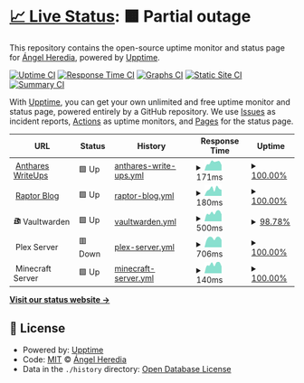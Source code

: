 # [📈 Live Status](https://status.anthares101.com): <!--live status--> **🟧 Partial outage**

This repository contains the open-source uptime monitor and status page for [Ángel Heredia](https://anthares101.com/), powered by [Upptime](https://github.com/upptime/upptime).

[![Uptime CI](https://github.com/anthares101/status-page/workflows/Uptime%20CI/badge.svg)](https://github.com/anthares101/status-page/actions?query=workflow%3A%22Uptime+CI%22)
[![Response Time CI](https://github.com/anthares101/status-page/workflows/Response%20Time%20CI/badge.svg)](https://github.com/anthares101/status-page/actions?query=workflow%3A%22Response+Time+CI%22)
[![Graphs CI](https://github.com/anthares101/status-page/workflows/Graphs%20CI/badge.svg)](https://github.com/anthares101/status-page/actions?query=workflow%3A%22Graphs+CI%22)
[![Static Site CI](https://github.com/anthares101/status-page/workflows/Static%20Site%20CI/badge.svg)](https://github.com/anthares101/status-page/actions?query=workflow%3A%22Static+Site+CI%22)
[![Summary CI](https://github.com/anthares101/status-page/workflows/Summary%20CI/badge.svg)](https://github.com/anthares101/status-page/actions?query=workflow%3A%22Summary+CI%22)

With [Upptime](https://upptime.js.org), you can get your own unlimited and free uptime monitor and status page, powered entirely by a GitHub repository. We use [Issues](https://github.com/anthares101/status-page/issues) as incident reports, [Actions](https://github.com/anthares101/status-page/actions) as uptime monitors, and [Pages](https://status.anthares101.com) for the status page.

<!--start: status pages-->
<!-- This summary is generated by Upptime (https://github.com/upptime/upptime) -->
<!-- Do not edit this manually, your changes will be overwritten -->
<!-- prettier-ignore -->
| URL | Status | History | Response Time | Uptime |
| --- | ------ | ------- | ------------- | ------ |
| <img alt="" src="https://anthares101.com/assets/favicon.png" height="13"> [Anthares WriteUps](https://anthares101.com/) | 🟩 Up | [anthares-write-ups.yml](https://github.com/Anthares101/status-page/commits/HEAD/history/anthares-write-ups.yml) | <details><summary><img alt="Response time graph" src="./graphs/anthares-write-ups/response-time-week.png" height="20"> 171ms</summary><br><a href="https://status.anthares101.com/history/anthares-write-ups"><img alt="Response time 138" src="https://img.shields.io/endpoint?url=https%3A%2F%2Fraw.githubusercontent.com%2FAnthares101%2Fstatus-page%2FHEAD%2Fapi%2Fanthares-write-ups%2Fresponse-time.json"></a><br><a href="https://status.anthares101.com/history/anthares-write-ups"><img alt="24-hour response time 116" src="https://img.shields.io/endpoint?url=https%3A%2F%2Fraw.githubusercontent.com%2FAnthares101%2Fstatus-page%2FHEAD%2Fapi%2Fanthares-write-ups%2Fresponse-time-day.json"></a><br><a href="https://status.anthares101.com/history/anthares-write-ups"><img alt="7-day response time 171" src="https://img.shields.io/endpoint?url=https%3A%2F%2Fraw.githubusercontent.com%2FAnthares101%2Fstatus-page%2FHEAD%2Fapi%2Fanthares-write-ups%2Fresponse-time-week.json"></a><br><a href="https://status.anthares101.com/history/anthares-write-ups"><img alt="30-day response time 171" src="https://img.shields.io/endpoint?url=https%3A%2F%2Fraw.githubusercontent.com%2FAnthares101%2Fstatus-page%2FHEAD%2Fapi%2Fanthares-write-ups%2Fresponse-time-month.json"></a><br><a href="https://status.anthares101.com/history/anthares-write-ups"><img alt="1-year response time 138" src="https://img.shields.io/endpoint?url=https%3A%2F%2Fraw.githubusercontent.com%2FAnthares101%2Fstatus-page%2FHEAD%2Fapi%2Fanthares-write-ups%2Fresponse-time-year.json"></a></details> | <details><summary><a href="https://status.anthares101.com/history/anthares-write-ups">100.00%</a></summary><a href="https://status.anthares101.com/history/anthares-write-ups"><img alt="All-time uptime 100.00%" src="https://img.shields.io/endpoint?url=https%3A%2F%2Fraw.githubusercontent.com%2FAnthares101%2Fstatus-page%2FHEAD%2Fapi%2Fanthares-write-ups%2Fuptime.json"></a><br><a href="https://status.anthares101.com/history/anthares-write-ups"><img alt="24-hour uptime 100.00%" src="https://img.shields.io/endpoint?url=https%3A%2F%2Fraw.githubusercontent.com%2FAnthares101%2Fstatus-page%2FHEAD%2Fapi%2Fanthares-write-ups%2Fuptime-day.json"></a><br><a href="https://status.anthares101.com/history/anthares-write-ups"><img alt="7-day uptime 100.00%" src="https://img.shields.io/endpoint?url=https%3A%2F%2Fraw.githubusercontent.com%2FAnthares101%2Fstatus-page%2FHEAD%2Fapi%2Fanthares-write-ups%2Fuptime-week.json"></a><br><a href="https://status.anthares101.com/history/anthares-write-ups"><img alt="30-day uptime 100.00%" src="https://img.shields.io/endpoint?url=https%3A%2F%2Fraw.githubusercontent.com%2FAnthares101%2Fstatus-page%2FHEAD%2Fapi%2Fanthares-write-ups%2Fuptime-month.json"></a><br><a href="https://status.anthares101.com/history/anthares-write-ups"><img alt="1-year uptime 100.00%" src="https://img.shields.io/endpoint?url=https%3A%2F%2Fraw.githubusercontent.com%2FAnthares101%2Fstatus-page%2FHEAD%2Fapi%2Fanthares-write-ups%2Fuptime-year.json"></a></details>
| <img alt="" src="https://blog.anthares101.com/favicon-16x16.png" height="13"> [Raptor Blog](https://blog.anthares101.com/) | 🟩 Up | [raptor-blog.yml](https://github.com/Anthares101/status-page/commits/HEAD/history/raptor-blog.yml) | <details><summary><img alt="Response time graph" src="./graphs/raptor-blog/response-time-week.png" height="20"> 180ms</summary><br><a href="https://status.anthares101.com/history/raptor-blog"><img alt="Response time 137" src="https://img.shields.io/endpoint?url=https%3A%2F%2Fraw.githubusercontent.com%2FAnthares101%2Fstatus-page%2FHEAD%2Fapi%2Fraptor-blog%2Fresponse-time.json"></a><br><a href="https://status.anthares101.com/history/raptor-blog"><img alt="24-hour response time 158" src="https://img.shields.io/endpoint?url=https%3A%2F%2Fraw.githubusercontent.com%2FAnthares101%2Fstatus-page%2FHEAD%2Fapi%2Fraptor-blog%2Fresponse-time-day.json"></a><br><a href="https://status.anthares101.com/history/raptor-blog"><img alt="7-day response time 180" src="https://img.shields.io/endpoint?url=https%3A%2F%2Fraw.githubusercontent.com%2FAnthares101%2Fstatus-page%2FHEAD%2Fapi%2Fraptor-blog%2Fresponse-time-week.json"></a><br><a href="https://status.anthares101.com/history/raptor-blog"><img alt="30-day response time 178" src="https://img.shields.io/endpoint?url=https%3A%2F%2Fraw.githubusercontent.com%2FAnthares101%2Fstatus-page%2FHEAD%2Fapi%2Fraptor-blog%2Fresponse-time-month.json"></a><br><a href="https://status.anthares101.com/history/raptor-blog"><img alt="1-year response time 138" src="https://img.shields.io/endpoint?url=https%3A%2F%2Fraw.githubusercontent.com%2FAnthares101%2Fstatus-page%2FHEAD%2Fapi%2Fraptor-blog%2Fresponse-time-year.json"></a></details> | <details><summary><a href="https://status.anthares101.com/history/raptor-blog">100.00%</a></summary><a href="https://status.anthares101.com/history/raptor-blog"><img alt="All-time uptime 100.00%" src="https://img.shields.io/endpoint?url=https%3A%2F%2Fraw.githubusercontent.com%2FAnthares101%2Fstatus-page%2FHEAD%2Fapi%2Fraptor-blog%2Fuptime.json"></a><br><a href="https://status.anthares101.com/history/raptor-blog"><img alt="24-hour uptime 100.00%" src="https://img.shields.io/endpoint?url=https%3A%2F%2Fraw.githubusercontent.com%2FAnthares101%2Fstatus-page%2FHEAD%2Fapi%2Fraptor-blog%2Fuptime-day.json"></a><br><a href="https://status.anthares101.com/history/raptor-blog"><img alt="7-day uptime 100.00%" src="https://img.shields.io/endpoint?url=https%3A%2F%2Fraw.githubusercontent.com%2FAnthares101%2Fstatus-page%2FHEAD%2Fapi%2Fraptor-blog%2Fuptime-week.json"></a><br><a href="https://status.anthares101.com/history/raptor-blog"><img alt="30-day uptime 100.00%" src="https://img.shields.io/endpoint?url=https%3A%2F%2Fraw.githubusercontent.com%2FAnthares101%2Fstatus-page%2FHEAD%2Fapi%2Fraptor-blog%2Fuptime-month.json"></a><br><a href="https://status.anthares101.com/history/raptor-blog"><img alt="1-year uptime 100.00%" src="https://img.shields.io/endpoint?url=https%3A%2F%2Fraw.githubusercontent.com%2FAnthares101%2Fstatus-page%2FHEAD%2Fapi%2Fraptor-blog%2Fuptime-year.json"></a></details>
| <img alt="" src="https://raw.githubusercontent.com/dani-garcia/vaultwarden/main/resources/vaultwarden-icon.svg" height="13"> Vaultwarden | 🟩 Up | [vaultwarden.yml](https://github.com/Anthares101/status-page/commits/HEAD/history/vaultwarden.yml) | <details><summary><img alt="Response time graph" src="./graphs/vaultwarden/response-time-week.png" height="20"> 500ms</summary><br><a href="https://status.anthares101.com/history/vaultwarden"><img alt="Response time 961" src="https://img.shields.io/endpoint?url=https%3A%2F%2Fraw.githubusercontent.com%2FAnthares101%2Fstatus-page%2FHEAD%2Fapi%2Fvaultwarden%2Fresponse-time.json"></a><br><a href="https://status.anthares101.com/history/vaultwarden"><img alt="24-hour response time 458" src="https://img.shields.io/endpoint?url=https%3A%2F%2Fraw.githubusercontent.com%2FAnthares101%2Fstatus-page%2FHEAD%2Fapi%2Fvaultwarden%2Fresponse-time-day.json"></a><br><a href="https://status.anthares101.com/history/vaultwarden"><img alt="7-day response time 500" src="https://img.shields.io/endpoint?url=https%3A%2F%2Fraw.githubusercontent.com%2FAnthares101%2Fstatus-page%2FHEAD%2Fapi%2Fvaultwarden%2Fresponse-time-week.json"></a><br><a href="https://status.anthares101.com/history/vaultwarden"><img alt="30-day response time 458" src="https://img.shields.io/endpoint?url=https%3A%2F%2Fraw.githubusercontent.com%2FAnthares101%2Fstatus-page%2FHEAD%2Fapi%2Fvaultwarden%2Fresponse-time-month.json"></a><br><a href="https://status.anthares101.com/history/vaultwarden"><img alt="1-year response time 961" src="https://img.shields.io/endpoint?url=https%3A%2F%2Fraw.githubusercontent.com%2FAnthares101%2Fstatus-page%2FHEAD%2Fapi%2Fvaultwarden%2Fresponse-time-year.json"></a></details> | <details><summary><a href="https://status.anthares101.com/history/vaultwarden">98.78%</a></summary><a href="https://status.anthares101.com/history/vaultwarden"><img alt="All-time uptime 99.85%" src="https://img.shields.io/endpoint?url=https%3A%2F%2Fraw.githubusercontent.com%2FAnthares101%2Fstatus-page%2FHEAD%2Fapi%2Fvaultwarden%2Fuptime.json"></a><br><a href="https://status.anthares101.com/history/vaultwarden"><img alt="24-hour uptime 91.47%" src="https://img.shields.io/endpoint?url=https%3A%2F%2Fraw.githubusercontent.com%2FAnthares101%2Fstatus-page%2FHEAD%2Fapi%2Fvaultwarden%2Fuptime-day.json"></a><br><a href="https://status.anthares101.com/history/vaultwarden"><img alt="7-day uptime 98.78%" src="https://img.shields.io/endpoint?url=https%3A%2F%2Fraw.githubusercontent.com%2FAnthares101%2Fstatus-page%2FHEAD%2Fapi%2Fvaultwarden%2Fuptime-week.json"></a><br><a href="https://status.anthares101.com/history/vaultwarden"><img alt="30-day uptime 99.55%" src="https://img.shields.io/endpoint?url=https%3A%2F%2Fraw.githubusercontent.com%2FAnthares101%2Fstatus-page%2FHEAD%2Fapi%2Fvaultwarden%2Fuptime-month.json"></a><br><a href="https://status.anthares101.com/history/vaultwarden"><img alt="1-year uptime 99.85%" src="https://img.shields.io/endpoint?url=https%3A%2F%2Fraw.githubusercontent.com%2FAnthares101%2Fstatus-page%2FHEAD%2Fapi%2Fvaultwarden%2Fuptime-year.json"></a></details>
| <img alt="" src="https://www.plex.tv/wp-content/themes/plex/assets/img/favicons/favicon-32x32.png" height="13"> Plex Server | 🟥 Down | [plex-server.yml](https://github.com/Anthares101/status-page/commits/HEAD/history/plex-server.yml) | <details><summary><img alt="Response time graph" src="./graphs/plex-server/response-time-week.png" height="20"> 706ms</summary><br><a href="https://status.anthares101.com/history/plex-server"><img alt="Response time 733" src="https://img.shields.io/endpoint?url=https%3A%2F%2Fraw.githubusercontent.com%2FAnthares101%2Fstatus-page%2FHEAD%2Fapi%2Fplex-server%2Fresponse-time.json"></a><br><a href="https://status.anthares101.com/history/plex-server"><img alt="24-hour response time 646" src="https://img.shields.io/endpoint?url=https%3A%2F%2Fraw.githubusercontent.com%2FAnthares101%2Fstatus-page%2FHEAD%2Fapi%2Fplex-server%2Fresponse-time-day.json"></a><br><a href="https://status.anthares101.com/history/plex-server"><img alt="7-day response time 706" src="https://img.shields.io/endpoint?url=https%3A%2F%2Fraw.githubusercontent.com%2FAnthares101%2Fstatus-page%2FHEAD%2Fapi%2Fplex-server%2Fresponse-time-week.json"></a><br><a href="https://status.anthares101.com/history/plex-server"><img alt="30-day response time 660" src="https://img.shields.io/endpoint?url=https%3A%2F%2Fraw.githubusercontent.com%2FAnthares101%2Fstatus-page%2FHEAD%2Fapi%2Fplex-server%2Fresponse-time-month.json"></a><br><a href="https://status.anthares101.com/history/plex-server"><img alt="1-year response time 697" src="https://img.shields.io/endpoint?url=https%3A%2F%2Fraw.githubusercontent.com%2FAnthares101%2Fstatus-page%2FHEAD%2Fapi%2Fplex-server%2Fresponse-time-year.json"></a></details> | <details><summary><a href="https://status.anthares101.com/history/plex-server">100.00%</a></summary><a href="https://status.anthares101.com/history/plex-server"><img alt="All-time uptime 99.99%" src="https://img.shields.io/endpoint?url=https%3A%2F%2Fraw.githubusercontent.com%2FAnthares101%2Fstatus-page%2FHEAD%2Fapi%2Fplex-server%2Fuptime.json"></a><br><a href="https://status.anthares101.com/history/plex-server"><img alt="24-hour uptime 99.99%" src="https://img.shields.io/endpoint?url=https%3A%2F%2Fraw.githubusercontent.com%2FAnthares101%2Fstatus-page%2FHEAD%2Fapi%2Fplex-server%2Fuptime-day.json"></a><br><a href="https://status.anthares101.com/history/plex-server"><img alt="7-day uptime 100.00%" src="https://img.shields.io/endpoint?url=https%3A%2F%2Fraw.githubusercontent.com%2FAnthares101%2Fstatus-page%2FHEAD%2Fapi%2Fplex-server%2Fuptime-week.json"></a><br><a href="https://status.anthares101.com/history/plex-server"><img alt="30-day uptime 99.83%" src="https://img.shields.io/endpoint?url=https%3A%2F%2Fraw.githubusercontent.com%2FAnthares101%2Fstatus-page%2FHEAD%2Fapi%2Fplex-server%2Fuptime-month.json"></a><br><a href="https://status.anthares101.com/history/plex-server"><img alt="1-year uptime 99.99%" src="https://img.shields.io/endpoint?url=https%3A%2F%2Fraw.githubusercontent.com%2FAnthares101%2Fstatus-page%2FHEAD%2Fapi%2Fplex-server%2Fuptime-year.json"></a></details>
| <img alt="" src="https://www.minecraft.net/etc.clientlibs/minecraft/clientlibs/main/resources/favicon-32x32.png" height="13"> Minecraft Server | 🟩 Up | [minecraft-server.yml](https://github.com/Anthares101/status-page/commits/HEAD/history/minecraft-server.yml) | <details><summary><img alt="Response time graph" src="./graphs/minecraft-server/response-time-week.png" height="20"> 140ms</summary><br><a href="https://status.anthares101.com/history/minecraft-server"><img alt="Response time 132" src="https://img.shields.io/endpoint?url=https%3A%2F%2Fraw.githubusercontent.com%2FAnthares101%2Fstatus-page%2FHEAD%2Fapi%2Fminecraft-server%2Fresponse-time.json"></a><br><a href="https://status.anthares101.com/history/minecraft-server"><img alt="24-hour response time 105" src="https://img.shields.io/endpoint?url=https%3A%2F%2Fraw.githubusercontent.com%2FAnthares101%2Fstatus-page%2FHEAD%2Fapi%2Fminecraft-server%2Fresponse-time-day.json"></a><br><a href="https://status.anthares101.com/history/minecraft-server"><img alt="7-day response time 140" src="https://img.shields.io/endpoint?url=https%3A%2F%2Fraw.githubusercontent.com%2FAnthares101%2Fstatus-page%2FHEAD%2Fapi%2Fminecraft-server%2Fresponse-time-week.json"></a><br><a href="https://status.anthares101.com/history/minecraft-server"><img alt="30-day response time 132" src="https://img.shields.io/endpoint?url=https%3A%2F%2Fraw.githubusercontent.com%2FAnthares101%2Fstatus-page%2FHEAD%2Fapi%2Fminecraft-server%2Fresponse-time-month.json"></a><br><a href="https://status.anthares101.com/history/minecraft-server"><img alt="1-year response time 128" src="https://img.shields.io/endpoint?url=https%3A%2F%2Fraw.githubusercontent.com%2FAnthares101%2Fstatus-page%2FHEAD%2Fapi%2Fminecraft-server%2Fresponse-time-year.json"></a></details> | <details><summary><a href="https://status.anthares101.com/history/minecraft-server">100.00%</a></summary><a href="https://status.anthares101.com/history/minecraft-server"><img alt="All-time uptime 100.00%" src="https://img.shields.io/endpoint?url=https%3A%2F%2Fraw.githubusercontent.com%2FAnthares101%2Fstatus-page%2FHEAD%2Fapi%2Fminecraft-server%2Fuptime.json"></a><br><a href="https://status.anthares101.com/history/minecraft-server"><img alt="24-hour uptime 100.00%" src="https://img.shields.io/endpoint?url=https%3A%2F%2Fraw.githubusercontent.com%2FAnthares101%2Fstatus-page%2FHEAD%2Fapi%2Fminecraft-server%2Fuptime-day.json"></a><br><a href="https://status.anthares101.com/history/minecraft-server"><img alt="7-day uptime 100.00%" src="https://img.shields.io/endpoint?url=https%3A%2F%2Fraw.githubusercontent.com%2FAnthares101%2Fstatus-page%2FHEAD%2Fapi%2Fminecraft-server%2Fuptime-week.json"></a><br><a href="https://status.anthares101.com/history/minecraft-server"><img alt="30-day uptime 100.00%" src="https://img.shields.io/endpoint?url=https%3A%2F%2Fraw.githubusercontent.com%2FAnthares101%2Fstatus-page%2FHEAD%2Fapi%2Fminecraft-server%2Fuptime-month.json"></a><br><a href="https://status.anthares101.com/history/minecraft-server"><img alt="1-year uptime 100.00%" src="https://img.shields.io/endpoint?url=https%3A%2F%2Fraw.githubusercontent.com%2FAnthares101%2Fstatus-page%2FHEAD%2Fapi%2Fminecraft-server%2Fuptime-year.json"></a></details>

<!--end: status pages-->

[**Visit our status website →**](https://status.anthares101.com)

## 📄 License

- Powered by: [Upptime](https://github.com/upptime/upptime)
- Code: [MIT](./LICENSE) © [Ángel Heredia](https://anthares101.com/)
- Data in the `./history` directory: [Open Database License](https://opendatacommons.org/licenses/odbl/1-0/)
